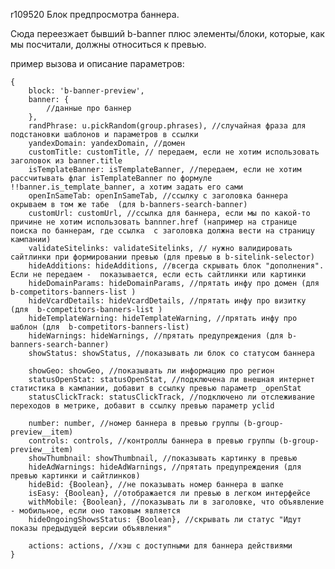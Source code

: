 r109520
Блок предпросмотра баннера.

Сюда переезжает бывший b-banner плюс элементы/блоки, которые, как мы посчитали, должны относиться к превью.

пример вызова и описание параметров:

    {
        block: 'b-banner-preview',
        banner: {
            //данные про баннер
        },
        randPhrase: u.pickRandom(group.phrases), //случайная фраза для подстановки шаблонов и параметров в ссылки
        yandexDomain: yandexDomain, //домен
        customTitle: customTitle, // передаем, если не хотим использовать заголовок из banner.title
        isTemplateBanner: isTemplateBanner, //передаем, если не хотим рассчитывать флаг isTemplateBanner по формуле !!banner.is_template_banner, а хотим задать его сами
        openInSameTab: openInSameTab, //ссылку с заголовка баннера окрываем в том же табе  (для b-banners-search-banner)
        customUrl: customUrl, //ссылка для баннера, если мы по какой-то причине не хотим использовать bannner.href (например на странице поиска по баннерам, где ссылка  с заголовка должна вести на страницу кампании)
        validateSitelinks: validateSitelinks, // нужно валидировать сайтлинки при формировании превью (для превью в b-sitelink-selector)
        hideAdditions: hideAdditions, //всегда скрывать блок "дополнения". Если не передаем -  показывается, если есть сайтлинки или картинки
        hideDomainParams: hideDomainParams, //прятать инфу про домен (для b-competitors-banners-list )
        hideVcardDetails: hideVcardDetails, //прятать инфу про визитку (для  b-competitors-banners-list )
        hideTemplateWarning: hideTemplateWarning, //прятать инфу про шаблон (для  b-competitors-banners-list)
        hideWarnings: hideWarnings, //прятать предупреждения (для b-banners-search-banner)
        showStatus: showStatus, //показывать ли блок со статусом баннера

        showGeo: showGeo, //показывать ли информацию про регион
        statusOpenStat: statusOpenStat, //подключена ли внешная интернет статистика в кампании, добавит в ссылку превью параметр _openStat
        statusClickTrack: statusClickTrack, //подключено ли отслеживание переходов в метрике, добавит в ссылку превью параметр yclid

        number: number, //номер баннера в превью группы (b-group-preview__item)
        controls: controls, //контроллы баннера в превью группы (b-group-preview__item)
        showThumbnail: showThumbnail, //показывать картинку в превью
        hideAdWarnings: hideAdWarnings, //прятать предупреждения (для превью картинки и сайтлинков)
        hideBid: {Boolean}, //не показывать номер баннера в шапке
        isEasy: {Boolean}, //отображается ли превью в легком интерфейсе
        withMobile: {Boolean}, //показывать ли в заголовке, что объявление - мобильное, если оно таковым является
        hideOngoingShowsStatus: {Boolean}, //скрывать ли статус "Идут показы предыдущей версии объявления"

        actions: actions, //хэш с доступными для баннера действиями
    }


